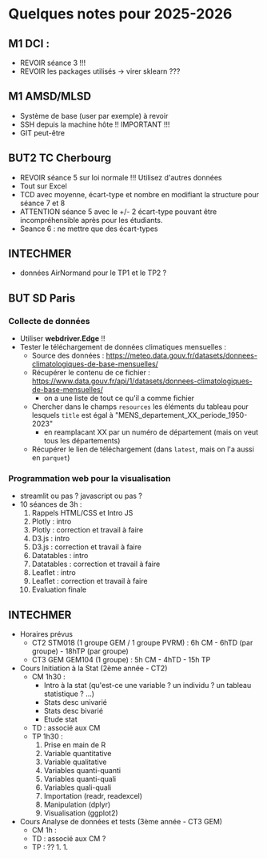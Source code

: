 # Quelques notes pour 2025-2026

## M1 DCI : 

- REVOIR séance 3 !!!
- REVOIR les packages utilisés -> virer sklearn ???

## M1 AMSD/MLSD

- Système de base (user par exemple) à revoir
- SSH depuis la machine hôte !! IMPORTANT !!!
- GIT peut-être


## BUT2 TC Cherbourg 

- REVOIR séance 5 sur loi normale !!! Utilisez d'autres données
- Tout sur Excel
- TCD avec moyenne, écart-type et nombre en modifiant la structure pour séance 7 et 8
- ATTENTION séance 5 avec le +/- 2 écart-type pouvant être incompréhensible après pour les étudiants.
- Seance 6 : ne mettre que des écart-types

## INTECHMER

- données AirNormand pour le TP1 et le TP2 ?

## BUT SD Paris

### Collecte de données

- Utiliser **webdriver.Edge** !!
- Tester le téléchargement de données climatiques mensuelles :
    - Source des données : https://meteo.data.gouv.fr/datasets/donnees-climatologiques-de-base-mensuelles/
    - Récupérer le contenu de ce fichier : https://www.data.gouv.fr/api/1/datasets/donnees-climatologiques-de-base-mensuelles/
        - on a une liste de tout ce qu'il a comme fichier
    - Chercher dans le champs `resources` les éléments du tableau pour lesquels `title` est égal à "MENS_departement_XX_periode_1950-2023"
        - en reamplacant XX par un numéro de département (mais on veut tous les départements)
    - Récupérer le lien de téléchargement (dans `latest`, mais on l'a aussi en `parquet`)

### Programmation web pour la visualisation

- streamlit ou pas ? javascript ou pas ?
- 10 séances de 3h :
    1. Rappels HTML/CSS et Intro JS
    1. Plotly : intro
    1. Plotly : correction et travail à faire
    1. D3.js : intro
    1. D3.js : correction et travail à faire
    1. Datatables : intro
    1. Datatables : correction et travail à faire
    1. Leaflet : intro
    1. Leaflet : correction et travail à faire
    1. Evaluation finale

## INTECHMER

- Horaires prévus
    - CT2 STM018 (1 groupe GEM / 1 groupe PVRM) : 6h CM - 6hTD (par groupe) - 18hTP (par groupe)
    - CT3 GEM GEM104 (1 groupe) : 5h CM - 4hTD - 15h TP
- Cours Initiation à la Stat (2ème année - CT2)
    - CM 1h30 :
        - Intro à la stat (qu'est-ce une variable ? un individu ? un tableau statistique ? ...)
        - Stats desc univarié
        - Stats desc bivarié
        - Etude stat
    - TD : associé aux CM
    - TP 1h30 : 
        1. Prise en main de R
        1. Variable quantitative
        1. Variable qualitative
        1. Variables quanti-quanti
        1. Variables quanti-quali
        1. Variables quali-quali
        1. Importation (readr, readexcel)
        1. Manipulation (dplyr)
        1. Visualisation (ggplot2)
- Cours Analyse de données et tests (3ème année - CT3 GEM)
    - CM 1h :
    - TD : associé aux CM ?
    - TP : ??
        1. 
        1. 
      
